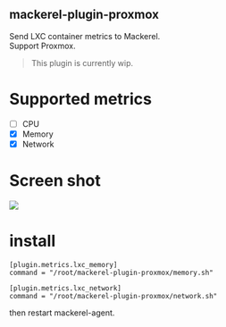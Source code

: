 mackerel-plugin-proxmox
------------------------

Send LXC container metrics to Mackerel.  
Support Proxmox.

> This plugin is currently wip.

Supported metrics
=================

- [ ] CPU
- [x] Memory
- [x] Network

Screen shot
===========

![](https://files-uploader.xzy.pw/upload/20190310212747_4976434c48.png)

install
=======

```
[plugin.metrics.lxc_memory]
command = "/root/mackerel-plugin-proxmox/memory.sh"

[plugin.metrics.lxc_network]
command = "/root/mackerel-plugin-proxmox/network.sh"
```

then restart mackerel-agent.
